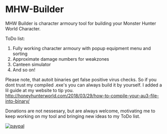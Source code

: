# MHW-Builder

MHW Builder is character armoury tool for building your Monster Hunter World Character.

ToDo list:

1. Fully working character armoury with popup equipment menu and sorting
2. Approximate damage numbers for weakzones
3. Canteen simulator
4. And so on!

Please note, that autoit binaries get false positive virus checks. So if you dont trust my compiled .exe's you can always build it by yourself. I added a lil guide at my website to tip you. http://honeyhunterworld.com/2018/03/29/how-to-compile-your-au3-file-into-binary/

Donations are not nessesary, but are always welcome, motivating me to keep working on my tool and bringing new ideas to my ToDo list.

[![paypal](https://www.paypalobjects.com/en_US/i/btn/btn_donateCC_LG.gif)](https://www.paypal.com/cgi-bin/webscr?cmd=_donations&business=honeydodogama%40gmail%2ecom&lc=RU&item_name=HoneyDodogama&currency_code=USD&bn=PP%2dDonationsBF%3abtn_donateCC_LG%2egif%3aNonHosted)
